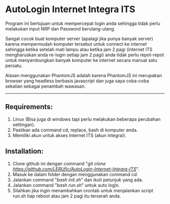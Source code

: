 # AutoLogin Internet Integra ITS

Program ini bertujuan untuk mempercepat login anda sehingga tidak perlu melakukan input NRP dan Password berulang-ulang.

Sangat cocok buat komputer server \(apalagi jika punya banyak server\) karena mempermudah komputer tersebut untuk connect ke internet sehingga ketika setelah mati lampu atau ketika jam 2 pagi \(internet ITS mengharuskan anda re-login setiap jam 2 pagi\) anda tidak perlu repot-repot untuk menyambungkan banyak komputer ke internet secara manual satu persatu.

Alasan menggunakan PhantomJS adalah karena PhantomJS ini merupakan browser yang headless berbasis javascript dan juga saya coba-coba sekalian sebagai penambah wawasan.

---

## **Requirements:**

1. Linux \(Bisa juga di windows tapi perlu melakukan beberapa perubahan settingan\).
2. Pastikan ada command cd, replace, bash di komputer anda.
3. Memiliki akun untuk akses Internet ITS \(akun integra)\

## Installation:

1. Clone github ini dengan command "_git clone https://github.com/LERUfic/AutoLogin-Internet-Integra-ITS_".
2. Masuk ke dalam folder dengan menggunakan command _cd_.
3. Jalankan command "_bash init.sh_" dan ikuti petunjuk yang ada.
4. Jalankan command "_bash run.sh_" untuk auto login.
5. Silahkan jika ingin menambahkan crontab untuk menjalankan script run.sh tiap reboot atau jam 2 pagi itu terserah anda.



